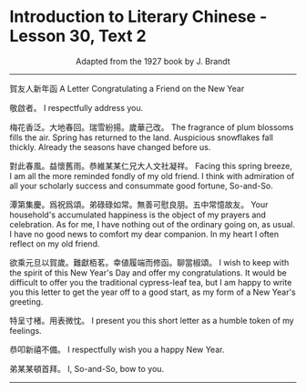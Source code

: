 # Introduction to Literary Chinese - Lesson 30, Text 2

<center>Adapted from the 1927 book by J. Brandt</center>

---

賀友人新年函
A Letter Congratulating a Friend on the New Year

敬啟者。
I respectfully address you.

梅花香泛。大地春回。瑞雪紛揚。歲華己改。
The fragrance of plum blossoms fills the air. Spring has returned to the land. Auspicious snowflakes fall thickly. Already the seasons have changed before us.

對此春風。益懷舊雨。恭維某某仁兄大人文社凝祥。
Facing this spring breeze, I am all the more reminded fondly of my old friend. I think with admiration of all your scholarly success and consummate good fortune, So-and-So.

潭第集慶。爲祝爲頌。弟碌碌如常。無善可慰良朋。五中常憶故友。
Your household's accumulated happiness is the object of my prayers and celebration. As for me, I have nothing out of the ordinary going on, as usual. I have no good news to comfort my dear companion. In my heart I often reflect on my old friend.

欲乘元旦以賀歲。難獻栢茗。幸値履端而修函。聊當椒頌。
I wish to keep with the spirit of this New Year's Day and offer my congratulations. It would be difficult to offer you the traditional cypress-leaf tea, but I am happy to write you this letter to get the year off to a good start, as my form of a New Year's greeting.

特呈寸楮。用表微忱。
I present you this short letter as a humble token of my feelings.

恭叩新禧不備。
I respectfully wish you a happy New Year.

弟某某頓首拜。
I, So-and-So, bow to you.

---
